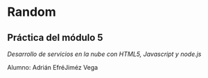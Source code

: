 Random
==============

Práctica del módulo 5
--------------

*Desarrollo de servicios en la nube con HTML5, Javascript y node.js*

Alumno: Adrián EfréJiméz Vega
